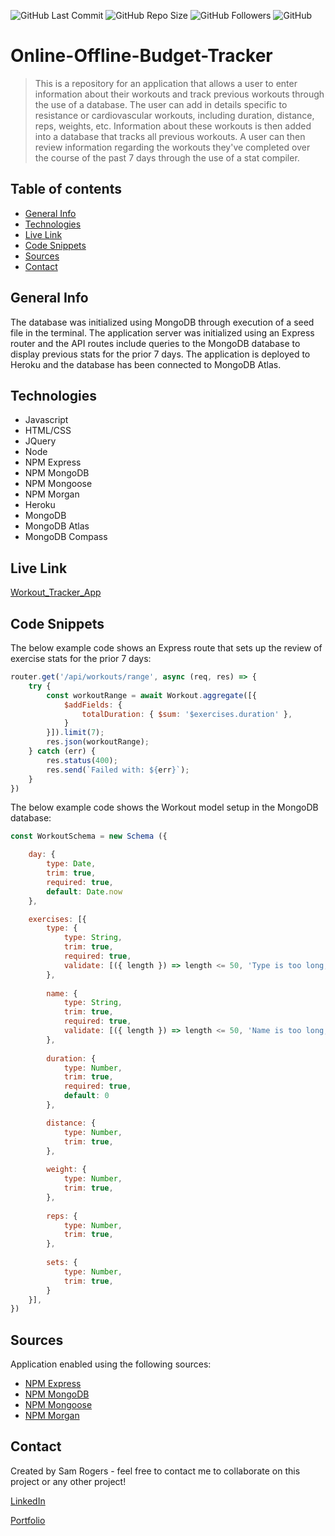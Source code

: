 ![GitHub Last Commit](https://img.shields.io/github/last-commit/samrogers15/Online-Offline-Budget-Tracker?style=plastic)
![GitHub Repo Size](https://img.shields.io/github/repo-size/samrogers15/Online-Offline-Budget-Tracker?style=plastic)
![GitHub Followers](https://img.shields.io/github/followers/samrogers15?style=social)
![GitHub](https://img.shields.io/github/languages/top/samrogers15/Online-Offline-Budget-Tracker?style=plastic)


# Online-Offline-Budget-Tracker
> This is a repository for an application that allows a user to enter information about their workouts and track previous workouts through the use of a database. The user can add in details specific to resistance or cardiovascular workouts, including duration, distance, reps, weights, etc. Information about these workouts is then added into a database that tracks all previous workouts. A user can then review information regarding the workouts they've completed over the course of the past 7 days through the use of a stat compiler.
 
## Table of contents
* [General Info](#general-info)
* [Technologies](#technologies)
* [Live Link](#Live-Link)
* [Code Snippets](#code-snippets)
* [Sources](#sources)
* [Contact](#contact)

## General Info
The database was initialized using MongoDB through execution of a seed file in the terminal. The application server was initialized using an Express router and the API routes include queries to the MongoDB database to display previous stats for the prior 7 days. The application is deployed to Heroku and the database has been connected to MongoDB Atlas.

## Technologies
* Javascript
* HTML/CSS
* JQuery
* Node
* NPM Express
* NPM MongoDB
* NPM Mongoose
* NPM Morgan
* Heroku
* MongoDB
* MongoDB Atlas
* MongoDB Compass

## Live Link
[Workout_Tracker_App](https://powerful-dawn-49801.herokuapp.com/)

## Code Snippets

The below example code shows an Express route that sets up the review of exercise stats for the prior 7 days:
```js
router.get('/api/workouts/range', async (req, res) => {
    try {
        const workoutRange = await Workout.aggregate([{
            $addFields: {
                totalDuration: { $sum: '$exercises.duration' },
            }
        }]).limit(7);
        res.json(workoutRange);
    } catch (err) {
        res.status(400);
        res.send(`Failed with: ${err}`);
    }
})
```

The below example code shows the Workout model setup in the MongoDB database:
```js
const WorkoutSchema = new Schema ({

    day: {
        type: Date,
        trim: true,
        required: true,
        default: Date.now
    },

    exercises: [{
        type: {
            type: String,
            trim: true,
            required: true,
            validate: [({ length }) => length <= 50, 'Type is too long, please shorten!']
        },
    
        name: {
            type: String,
            trim: true,
            required: true,
            validate: [({ length }) => length <= 50, 'Name is too long, please shorten!']
        },
    
        duration: {
            type: Number,
            trim: true,
            required: true,
            default: 0
        },

        distance: {
            type: Number,
            trim: true,
        },
    
        weight: {
            type: Number,
            trim: true,          
        },
    
        reps: {
            type: Number,
            trim: true,
        },
    
        sets: {
            type: Number,
            trim: true,
        }
    }],
})
```

## Sources
Application enabled using the following sources:

* [NPM Express](https://www.npmjs.com/package/express)
* [NPM MongoDB](https://www.npmjs.com/package/mongodb)
* [NPM Mongoose](https://www.npmjs.com/package/mongoose)
* [NPM Morgan](https://www.npmjs.com/package/morgan)

## Contact
Created by Sam Rogers - feel free to contact me to collaborate on this project or any other project!

[LinkedIn](https://www.linkedin.com/in/samuelerogers/)

[Portfolio](https://samrogers15.github.io/Current_Portfolio/index.html)
